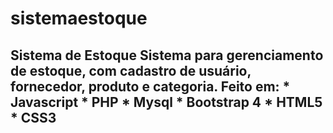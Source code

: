 # sistemaestoque
## Sistema de Estoque  Sistema para gerenciamento de estoque, com cadastro de usuário, fornecedor, produto e categoria.  Feito em: * Javascript * PHP * Mysql * Bootstrap 4 * HTML5 * CSS3
